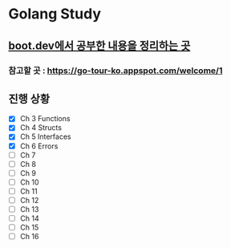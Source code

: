 # Golang Study

## [boot.dev에서 공부한 내용을 정리하는 곳](https://boot.dev)
### 참고할 곳 : https://go-tour-ko.appspot.com/welcome/1

## 진행 상황
- [x] Ch 3 Functions
- [x] Ch 4 Structs
- [x] Ch 5 Interfaces
- [x] Ch 6 Errors
- [ ] Ch 7
- [ ] Ch 8
- [ ] Ch 9
- [ ] Ch 10
- [ ] Ch 11
- [ ] Ch 12
- [ ] Ch 13
- [ ] Ch 14
- [ ] Ch 15
- [ ] Ch 16